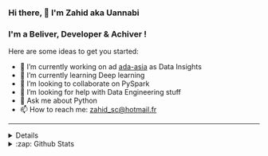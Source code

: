 ### Hi there, 👋  I'm Zahid aka Uannabi


<!-- **uannabi/uannabi** is a ✨ _special_ ✨ repository because its `README.md` (this file) appears on your GitHub profile. -->

### I'm a Beliver, Developer & Achiver !


Here are some ideas to get you started:

- 🔭 I’m currently working on ad [ada-asia](https://ada-asia.com/) as Data Insights
- 🌱 I’m currently learning Deep learning
- 👯 I’m looking to collaborate on PySpark
- 🤔 I’m looking for help with Data Engineering stuff
- 💬 Ask me about Python
- 📫 How to reach me: [zahid_sc@hotmail.fr](zahid_sc@hotmail.fr)
<!-- - 😄 Pronouns: ...
- ⚡ Fun fact: ... -->
<hr>

<details>
[![Top Langs](https://github-readme-stats.vercel.app/api/top-langs/?username=uannabi&layout=compact)](https://github.com/uannabi/github-readme-stats)
</details>
<details>
  <summary>:zap: Github Stats</summary>

  <img align="left" alt="Uannabi's Github Stats" src="https://github-readme-stats.codestackr.vercel.app/api?username=uannabi&show_icons=true&hide_border=true" />

</details>
